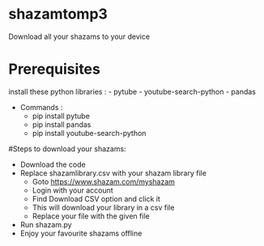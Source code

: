 # shazamtomp3
Download all your shazams to your device

# Prerequisites
install these python libraries :
    - pytube
    - youtube-search-python
    - pandas
- Commands :
   - pip install pytube
   - pip install pandas
   - pip install youtube-search-python

#Steps to download your shazams:
- Download the code
- Replace shazamlibrary.csv with your shazam library file
    - Goto https://www.shazam.com/myshazam
    - Login with your account
    - Find Download CSV option and click it
    - This will download your library in a csv file
    - Replace your file with the given file
- Run shazam.py
- Enjoy your favourite shazams offline
